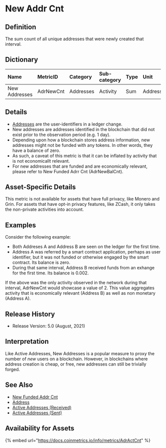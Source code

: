 # New Addr Cnt

## **Definition**

The sum count of all unique addresses that were newly created that interval.

## **Dictionary**

| Name | **MetricID** | **Category** | **Sub-category** | **Type** | **Unit** | **Interval** |
| :--- | :--- | :--- | :--- | :--- | :--- | :--- |
| New Addresses | AdrNewCnt | Addresses | Activity | Sum | Addresses | 1 day |

## **Details**

* [Addresses](../../on-chain-basics.md#address) are the user-identifiers in a ledger change.
* New addresses are addresses identified in the blockchain that did not exist prior to the observation period \(e.g. 1 day\).
* Depending upon how a blockchain stores address information, new addresses might not be funded with any tokens. In other words, they have a balance of zero.
* As such, a caveat of this metric is that it can be inflated by activity that is not economicallt relevant.
* For new addresses that are funded and are economically relevant, please refer to New Funded Adrr Cnt \(AdrNewBalCnt\).

## **Asset-Specific Details**

This metric is not available for assets that have full privacy, like Monero and Grin. For assets that have opt-in privacy features, like ZCash, it only takes the non-private activities into account.

## **Examples**

Consider the following example: 

* Both Addreses A and Address B are seen on the ledger for the first time.
* Address A was referred by a smart contract application, perhaps as user identifier, but it was not funded or otherwise engaged by the smart contract. Its balance is zero.
* During that same interval, Address B received funds from an exhange for the first time. Its balance is 0.002.

If the above was the only activity observed in the network during that interval, AdrNewCnt would showcase a value of 2. This value aggregates activity that is economically relevant \(Address B\) as well as non monetary \(Address A\).

## **Release History**

* Release Version: 5.0 \(August, 2021\)

## **Interpretation**

Like Active Addresses, New Addresses is a popular measure to proxy the number of _new_ users on a blockchain. However, in blockchains where address creation is cheap, or free, new addresses can still be trivially forged.

## **See Also**

* [New Funded Addr Cnt](new-funded-addr-cnt.md)
* [Address](../../on-chain-basics.md#address)
* [Active Addresses \(Received\)](adractreccnt.md)
* [Active Addresses \(Sent\)](adractsentcnt.md)

## Availability for Assets

{% embed url="https://docs.coinmetrics.io/info/metrics/AdrActCnt" %}






